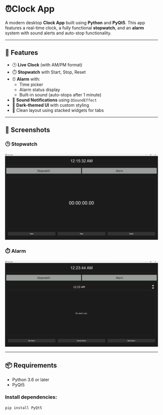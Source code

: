 # ⏰Clock App

A modern desktop **Clock App** built using **Python** and **PyQt5**. This app features a real-time clock, a fully functional **stopwatch**, and an **alarm** system with sound alerts and auto-stop functionality.

---

## 🚀 Features

- 🕒 **Live Clock** (with AM/PM format)
- ⏱️ **Stopwatch** with Start, Stop, Reset
- ⏰ **Alarm** with:
  - Time picker
  - Alarm status display
  - Built-in sound (auto-stops after 1 minute)
- 🎵 **Sound Notifications** using `QSoundEffect`
- 💅 **Dark-themed UI** with custom styling
- 🧩 Clean layout using stacked widgets for tabs

---

## 📸 Screenshots

### 🕒 Stopwatch
![Clock View](assets/screenshot1.png)

### ⏱️ Alarm
![Tabs View](assets/screenshot2.png)

---
## 📦 Requirements

- Python 3.6 or later
- PyQt5

### Install dependencies:

```bash
pip install PyQt5
